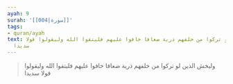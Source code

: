 ```yaml
---
ayah: 9
surah: '[[004|سورة]]'
tags:
- quran/ayah
text: وليخش الذين لو تركوا من خلفهم ذرية ضعافا خافوا عليهم فليتقوا الله وليقولوا قولا
  سديدا
---
```

> وليخش الذين لو تركوا من خلفهم ذرية ضعافا خافوا عليهم فليتقوا الله وليقولوا قولا سديدا
